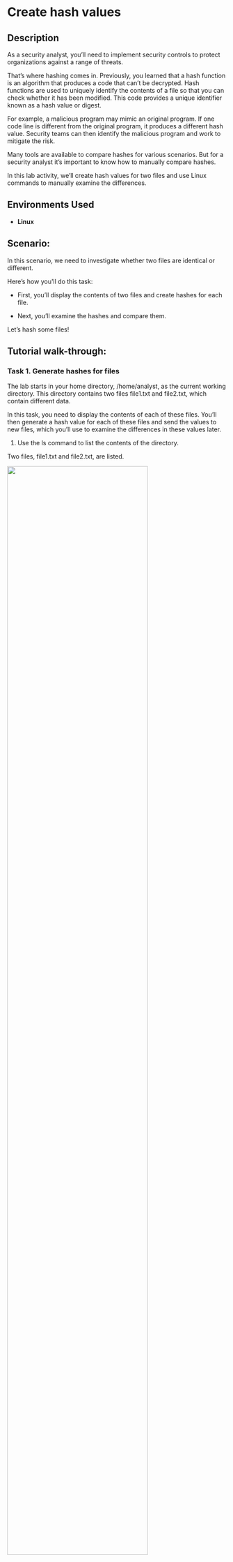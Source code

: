 <h1>Create hash values</h1>


<h2>Description</h2>

As a security analyst, you’ll need to implement security controls to protect organizations against a range of threats.

That’s where hashing comes in. Previously, you learned that a hash function is an algorithm that produces a code that can’t be decrypted. Hash functions are used to uniquely identify the contents of a file so that you can check whether it has been modified. This code provides a unique identifier known as a hash value or digest.

For example, a malicious program may mimic an original program. If one code line is different from the original program, it produces a different hash value. Security teams can then identify the malicious program and work to mitigate the risk.

Many tools are available to compare hashes for various scenarios. But for a security analyst it’s important to know how to manually compare hashes.

In this lab activity, we’ll create hash values for two files and use Linux commands to manually examine the differences.

<h2>Environments Used </h2>

- <b>Linux</b>

<h2>Scenario:</h2>

In this scenario, we need to investigate whether two files are identical or different.

Here’s how you'll do this task: 

- First, you’ll display the contents of two files and create hashes for each file.
  
- Next, you’ll examine the hashes and compare them.

Let’s hash some files!

<h2>Tutorial walk-through:</h2>

<h3>Task 1. Generate hashes for files</h3>

The lab starts in your home directory, /home/analyst, as the current working directory. This directory contains two files file1.txt and file2.txt, which contain different data.

In this task, you need to display the contents of each of these files. You’ll then generate a hash value for each of these files and send the values to new files, which you’ll use to examine the differences in these values later.

1. Use the ls command to list the contents of the directory.
   
Two files, file1.txt and file2.txt, are listed.

<img src="https://i.imgur.com/HgompuG.png" height="80%" width="80%"/>

2. Use the cat command to display the contents of the file1.txt file:

3. Use the cat command to display the contents of the file2.txt file:

4. Review the output of the two file contents:

<img src="https://i.imgur.com/lAE3jJ7.png" height="80%" width="80%"/>

Although the contents of both files appear identical when you use the cat command, you need to generate the hash for each file to determine if the files are actually different.

5. Use the sha256sum command to generate the hash of the file1.txt file:
   
You now need to follow the same step for the file2.txt file.

6. Use the sha256sum command to generate the hash of the file2.txt file:

7. Review the generated hashes of the contents of the two files:

<img src="https://i.imgur.com/p8kdCvB.png" height="80%" width="80%"/>


<h3>Task 2. Compare hashes</h3>

In this task, you’ll write the hashes to two separate files and then compare them to find the difference.

1. Use the sha256sum command to generate the hash of the file1.txt file, and send the output to a new file called file1hash:
   
You now need to complete the same step for the file2.txt file.

2. Use the sha256sum command to generate the hash of the file2.txt file, and send the output to a new file called file2hash:

Now, you should have two hashes written to separate files. The first hash was written to the file1hash file, and the second hash was written to the file2hash file.

You can manually display and compare the differences.

3. Use the cat command to display the hash values in the file1hash and file2hash files.

4. Inspect the output and note the difference in the hash values.

<img src="https://i.imgur.com/vvQ241N.png" height="80%" width="80%"/>

Now, you can use the cmp command to compare the two files byte by byte. If a difference is found, the command reports the byte and line number where the first difference is found.

5. Use the cmp command to highlight the differences in the file1hash and file2hash files:

6. Review the output, which reports the first difference between the two files:

<img src="https://i.imgur.com/1EsLvWn.png" height="80%" width="80%"/>


<h2>Conclusion</h2>

You practiced how to

- compute hashes using sha256sum
- display hashes using the cat command
- compare hashes using the cmp command

